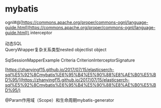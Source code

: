 # mybatis

ognl#@[https://commons.apache.org/proper/commons-ognl/language-guide.html](https://commons.apache.org/proper/commons-ognl/language-guide.html)\
interceptor\
\
动态SQL\
QueryWrapper复杂关系类型nested objectlist object\
\
SqlSessionMapperExample Criteria CriterionInterceptorSignature

[https://zhanyingf15.github.io/2017/07/15/elasticserch-sql%E5%92%8Cmybatis%E6%95%B4%E5%90%88%E8%AE%B0%E5%BD%95/](https://zhanyingf15.github.io/2017/07/15/elasticserch-sql%E5%92%8Cmybatis%E6%95%B4%E5%90%88%E8%AE%B0%E5%BD%95/)

@Param作用域（Scope）和生命周期mybatis-generator
